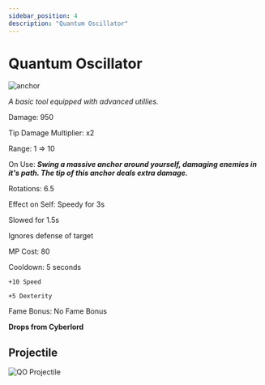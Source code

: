 ```yaml
---
sidebar_position: 4
description: "Quantum Oscillator"
---
```


# Quantum Oscillator

![anchor](https://cdn.discordapp.com/attachments/1187552567295758487/1188453611395629136/Quantum_Oscillator.png?ex=659a94ad&is=65881fad&hm=f40481cc8847737f62022e34d070226fc6fded5f26793fa4863e35f458d4d1bd&)

*A basic tool equipped with advanced utillies.*

Damage: 950

Tip Damage Multiplier: x2

Range: 1 => 10

On Use: ***Swing a massive anchor around yourself, damaging enemies in it's path. The tip of this anchor deals extra damage.***

Rotations: 6.5

Effect on Self: Speedy for 3s

Slowed for 1.5s

Ignores defense of target

MP Cost: 80

Cooldown: 5 seconds

    +10 Speed

    +5 Dexterity

Fame Bonus: No Fame Bonus

    
**Drops from Cyberlord**
    
## Projectile

![QO Projectile](https://cdn.discordapp.com/attachments/1160376179996496013/1190508407455764600/Quantum_Oscillator.gif)
